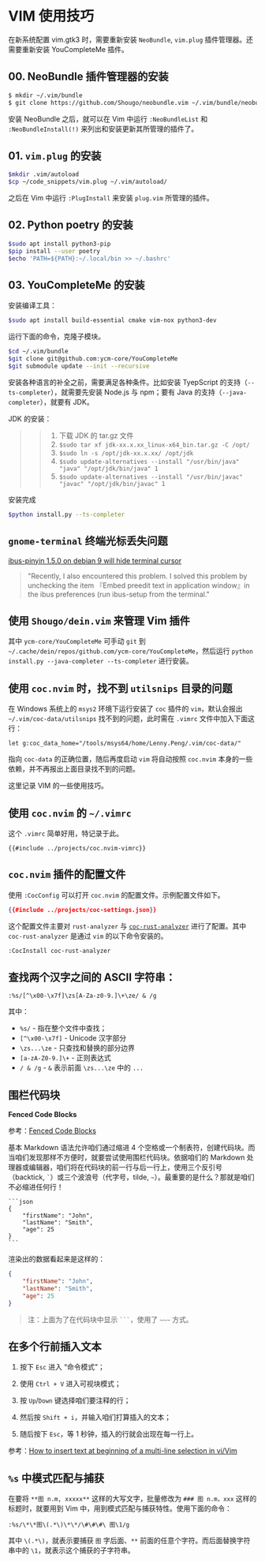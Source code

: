 # VIM 使用技巧

在新系统配置 vim.gtk3 时，需要重新安装 `NeoBundle`, `vim.plug` 插件管理器。还需要重新安装 YouCompleteMe 插件。

## 00. NeoBundle 插件管理器的安装

```bash
$ mkdir ~/.vim/bundle
$ git clone https://github.com/Shougo/neobundle.vim ~/.vim/bundle/neobundle.vim
```

安装 NeoBundle 之后，就可以在 Vim 中运行 `:NeoBundleList` 和 `:NeoBundleInstall(!)` 来列出和安装更新其所管理的插件了。

## 01. `vim.plug` 的安装

```bash
$mkdir .vim/autoload
$cp ~/code_snippets/vim.plug ~/.vim/autoload/
```

之后在 Vim 中运行 `:PlugInstall` 来安装 `plug.vim` 所管理的插件。

## 02. Python poetry 的安装

```bash
$sudo apt install python3-pip
$pip install --user poetry
$echo 'PATH=${PATH}:~/.local/bin >> ~/.bashrc'
```

## 03. YouCompleteMe 的安装

安装编译工具：

```bash
$sudo apt install build-essential cmake vim-nox python3-dev
```

运行下面的命令，克隆子模块。

```bash
$cd ~/.vim/bundle
$git clone git@github.com:ycm-core/YouCompleteMe
$git submodule update --init --recursive
```

安装各种语言的补全之前，需要满足各种条件。比如安装 TyepScript 的支持（`--ts-completer`），就需要先安装 Node.js 与 npm；要有 Java 的支持（`--java-completer`），就要有 JDK。

JDK 的安装：

>> 1. 下载 JDK 的 tar.gz 文件
>> 2. `$sudo tar xf jdk-xx.x.xx_linux-x64_bin.tar.gz -C /opt/`
>> 3. `$sudo ln -s /opt/jdk-xx.x.xx/ /opt/jdk`
>> 4. `$sudo update-alternatives --install "/usr/bin/java" "java" "/opt/jdk/bin/java" 1`
>> 5. `$sudo update-alternatives --install "/usr/bin/javac" "javac" "/opt/jdk/bin/javac" 1`

安装完成

```bash
$python install.py --ts-completer
```

## `gnome-terminal` 终端光标丢失问题

[ibus-pinyin 1.5.0 on debian 9 will hide terminal cursor](https://github.com/phuang/ibus-pinyin/issues/11)

> "Recently, I also encountered this problem. I solved this problem by unchecking the item 『Embed preedit text in application window』in the ibus preferences (run ibus-setup from the terminal."


## 使用 `Shougo/dein.vim` 来管理 Vim 插件

其中 `ycm-core/YouCompleteMe` 可手动 `git` 到 `~/.cache/dein/repos/github.com/ycm-core/YouCompleteMe`，然后运行 `python install.py --java-completer --ts-completer` 进行安装。


## 使用 `coc.nvim` 时，找不到 `utilsnips` 目录的问题

在 Windows 系统上的 `msys2` 环境下运行安装了 `coc` 插件的 `vim`，默认会报出 `~/.vim/coc-data/utilsnips` 找不到的问题，此时需在 `.vimrc` 文件中加入下面这行：

```vimrc
let g:coc_data_home="/tools/msys64/home/Lenny.Peng/.vim/coc-data/"
```

指向 `coc-data` 的正确位置，随后再度启动 `vim` 将自动按照 `coc.nvim` 本身的一些依赖，并不再报出上面目录找不到的问题。


这里记录 VIM 的一些使用技巧。


## 使用 `coc.nvim` 的 `~/.vimrc`

这个 `.vimrc` 简单好用，特记录于此。

```vimrc
{{#include ../projects/coc.nvim-vimrc}}
```


## `coc.nvim` 插件的配置文件

使用 `:CocConfig` 可以打开 `coc.nvim` 的配置文件。示例配置文件如下。

```json
{{#include ../projects/coc-settings.json}}
```

这个配置文件主要对 `rust-analyzer` 与 [`coc-rust-analyzer`](https://github.com/fannheyward/coc-rust-analyzer#configurations) 进行了配置。其中 `coc-rust-analyzer` 是通过 `vim` 的以下命令安装的。


```bash
:CocInstall coc-rust-analyzer
```

## 查找两个汉字之间的 ASCII 字符串：

`:%s/[^\x00-\x7f]\zs[A-Za-z0-9.]\+\ze/ & /g`

其中：

- `%s/` - 指在整个文件中查找；
- `[^\x00-\x7f]` - Unicode 汉字部分
- `\zs...\ze` - 只查找和替换的部分边界
- `[a-zA-Z0-9.]\+` - 正则表达式
- `/ & /g` - `&` 表示前面  `\zs...\ze` 中的 `...`

## 围栏代码块

**Fenced Code Blocks**

参考：[Fenced Code Blocks](https://www.markdownguide.org/extended-syntax/#fenced-code-blocks)

基本 Markdown 语法允许咱们通过缩进 4 个空格或一个制表符，创建代码块。而当咱们发现那样不方便时，就要尝试使用围栏代码块。依据咱们的 Markdown 处理器或编辑器，咱们将在代码块的前一行与后一行上，使用三个反引号（backtick, `` ` ``）或三个波浪号（代字号，tilde, `~`）。最重要的是什么？那就是咱们不必缩进任何行！

~~~text
```json
{
    "firstName": "John",
    "lastName": "Smith",
    "age": 25
}
```
~~~

渲染出的数据看起来是这样的：

```json
{
    "firstName": "John",
    "lastName": "Smith",
    "age": 25
}
```

> 注：上面为了在代码块中显示 `` ``` ``，使用了 `~~~` 方式。


## 在多个行前插入文本

1. 按下 `Esc` 进入 “命令模式”；

2. 使用 `Ctrl + V` 进入可视块模式；

3. 按 `Up`/`Down` 键选择咱们要注释的行；

4. 然后按 `Shift + i`，并输入咱们打算插入的文本；

5. 随后按下 `Esc`，等 1 秒钟，插入的行就会出现在每一行上。

参考：[How to insert text at beginning of a multi-line selection in vi/Vim](https://stackoverflow.com/a/253391)


## `%s` 中模式匹配与捕获


在要将 `**图 n.m, xxxxx**` 这样的大写文字，批量修改为 `### 图 n.m，xxx` 这样的标题时，就要用到 Vim 中，用到模式匹配与捕获特性。使用下面的命令：


```vim
:%s/\*\*图\(.*\)\*\*/\#\#\#\ 图\1/g
```

其中 `\(.*\)`，就表示要捕获 `图` 字后面、`**` 前面的任意个字符。而后面替换字符串中的 `\1`，就表示这个捕获的子字符串。
